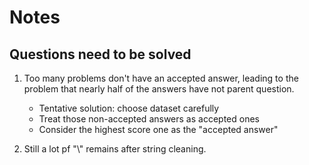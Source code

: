 # Notes

## Questions need to be solved
1. Too many problems don't have an accepted answer, leading to the problem that nearly half of the answers have not parent question.
    * Tentative solution: choose dataset carefully
    * Treat those non-accepted answers as accepted ones
    * Consider the highest score one as the "accepted answer"

2. Still a lot pf "\\" remains after string cleaning.